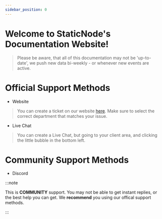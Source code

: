 ```yaml
---
sidebar_position: 0
---
```


# Welcome to StaticNode's Documentation Website!
> Please be aware, that all of this documentation may not be 'up-to-date', we push new data bi-weekly - or whenever new events are active. 

# Official Support Methods
- Website
> You can create a ticket on our website [here](https://billing.staticnode.org/submitticket.php). Make sure to select the correct department that matches your issue.
- Live Chat
> You can create a Live Chat, but going to your client area, and clicking the little bubble in the bottom left.

# Community Support Methods
- Discord

:::note

This is **COMMUNITY** support. You may not be able to get instant replies, or the best help you can get. We __recommend__ you using our offical support methods.

:::

